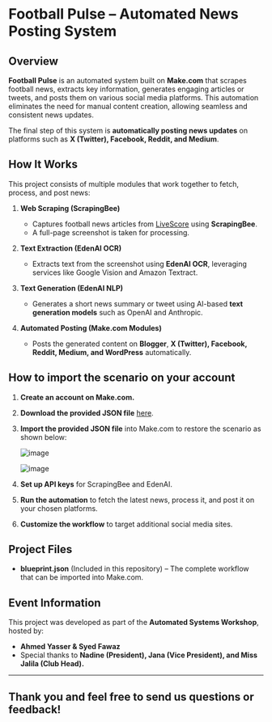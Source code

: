 # Football Pulse – Automated News Posting System

## Overview

**Football Pulse** is an automated system built on **Make.com** that scrapes football news, extracts key information, generates engaging articles or tweets, and posts them on various social media platforms. This automation eliminates the need for manual content creation, allowing seamless and consistent news updates.

The final step of this system is **automatically posting news updates** on platforms such as **X (Twitter), Facebook, Reddit, and Medium**.

## How It Works

This project consists of multiple modules that work together to fetch, process, and post news:

1. **Web Scraping (ScrapingBee)**  
   - Captures football news articles from [LiveScore](https://www.livescore.com/en/news/) using **ScrapingBee**.  
   - A full-page screenshot is taken for processing.

2. **Text Extraction (EdenAI OCR)**  
   - Extracts text from the screenshot using **EdenAI OCR**, leveraging services like Google Vision and Amazon Textract.

3. **Text Generation (EdenAI NLP)**  
   - Generates a short news summary or tweet using AI-based **text generation models** such as OpenAI and Anthropic.

4. **Automated Posting (Make.com Modules)**  
   - Posts the generated content on **Blogger**, **X (Twitter), Facebook, Reddit, Medium, and WordPress** automatically.

## How to import the scenario on your account

1. **Create an account on Make.com.**
2. **Download the provided JSON file** [here](https://github.com/AhmedYasserIbrahim/Football-Pulse/blob/main/blueprint%20(9).json).
3. **Import the provided JSON file** into Make.com to restore the scenario as shown below:
   
   ![image](https://github.com/user-attachments/assets/bef915a0-72ee-4d5f-ba7f-c068f1a9142e)

   ![image](https://github.com/user-attachments/assets/408478e2-da03-4616-9e81-489e27b3553b)


5. **Set up API keys** for ScrapingBee and EdenAI.  
6. **Run the automation** to fetch the latest news, process it, and post it on your chosen platforms.  
7. **Customize the workflow** to target additional social media sites.

## Project Files

- **blueprint.json** (Included in this repository) – The complete workflow that can be imported into Make.com.

## Event Information

This project was developed as part of the **Automated Systems Workshop**, hosted by:

- **Ahmed Yasser & Syed Fawaz**  
- Special thanks to **Nadine (President), Jana (Vice President), and Miss Jalila (Club Head).**

---

## Thank you and feel free to send us questions or feedback!
